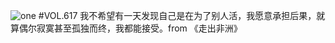 ![one](http://image.wufazhuce.com/Fqd5ZPz2FH5qDst3Pysudao8bsp0)
#VOL.617
我不希望有一天发现自己是在为了别人活，我愿意承担后果，就算偶尔寂寞甚至孤独而终，我都能接受。from 《走出非洲》
